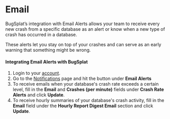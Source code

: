 # Email

BugSplat’s integration with Email Alerts allows your team to receive every new crash from a specific database as an alert or know when a new type of crash has occurred in a database.

These alerts let you stay on top of your crashes and can serve as an early warning that something might be wrong.

#### Integrating Email Alerts with BugSplat <a href="#integrating-email-alerts-with-bugsplat-docs" id="integrating-email-alerts-with-bugsplat-docs"></a>

1. Login to your [account](https://app.bugsplat.com/cognito/login).
2. Go to the [Notifications](https://app.bugsplat.com/v2/settings/database/integrations#notifications) page and hit the button under **Email Alerts**
3. To receive emails when your database's crash rate exceeds a certain level, fill in the **Email** and **Crashes (per minute)** fields under **Crash Rate Alerts** and click **Update**.
4. To receive hourly summaries of your database's crash activity, fill in the **Email** field under the **Hourly Report Digest Email** section and click **Update**.
